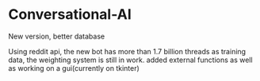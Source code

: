 # Conversational-AI
New version, better database

Using reddit api, the new bot has more than 1.7 billion threads as training data, the weighting system is still in work.
added external functions as well as working on a gui(currently on tkinter)
